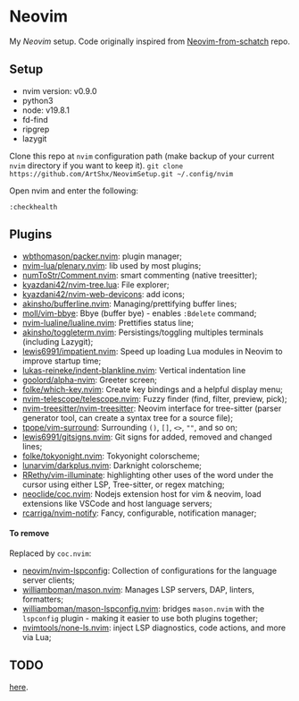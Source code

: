 # Neovim
My *Neovim* setup. Code originally inspired from [Neovim-from-schatch](https://github.com/LunarVim/Neovim-from-scratch) repo.

## Setup
- nvim version: v0.9.0
- python3
- node: v19.8.1
- fd-find
- ripgrep
- lazygit

Clone this repo at `nvim` configuration path (make backup  of your current `nvim` directory if you want to keep it).
` git clone https://github.com/ArtShx/NeovimSetup.git ~/.config/nvim `

Open nvim and enter the following:

` :checkhealth `

## Plugins
- [wbthomason/packer.nvim](https://github.com/wbthomason/packer.nvim): plugin manager;
- [nvim-lua/plenary.nvim](https://github.com/nvim-lua/plenary.nvim): lib used by most plugins;
- [numToStr/Comment.nvim](https://github.com/numToStr/Comment.nvim): smart commenting (native treesitter);
- [kyazdani42/nvim-tree.lua](https://github.com/kyazdani42/nvim-tree.lua): File explorer;
- [kyazdani42/nvim-web-devicons](https://github.com/kyazdani42/nvim-web-devicons): add icons;
- [akinsho/bufferline.nvim](https://github.com/akinsho/bufferline.nvim): Managing/prettifying buffer lines;
- [moll/vim-bbye](https://github.com/moll/vim-bbye): Bbye (buffer bye) - enables `:Bdelete` command;
- [nvim-lualine/lualine.nvim](https://github.com/nvim-lualine/lualine.nvim): Prettifies status line;
- [akinsho/toggleterm.nvim](https://github.com/akinsho/toggleterm.nvim): Persistings/toggling multiples terminals (including Lazygit); 
- [lewis6991/impatient.nvim](https://github.com/lewis6991/impatient.nvim): Speed up loading Lua modules in Neovim to improve startup time;
- [lukas-reineke/indent-blankline.nvim](https://github.com/lukas-reineke/indent-blankline.nvim): Vertical indentation line
- [goolord/alpha-nvim](https://github.com/goolord/alpha-nvim): Greeter screen;
- [folke/which-key.nvim](https://github.com/folke/which-key.nvim): Create key bindings and a helpful display menu;
- [nvim-telescope/telescope.nvim](https://github.com/nvim-telescope/telescope.nvim): Fuzzy finder (find, filter, preview, pick);
- [nvim-treesitter/nvim-treesitter](https://github.com/nvim-treesitter/nvim-treesitter): Neovim interface for tree-sitter (parser generator tool, can create a syntax tree for a source file);
- [tpope/vim-surround](https://github.com/tpope/vim-surround): Surrounding `()`, `[]`, `<>`, `""`, and so on;
- [lewis6991/gitsigns.nvim](https://github.com/lewis6991/gitsigns.nvim): Git signs for added, removed and changed lines;
- [folke/tokyonight.nvim](https://github.com/folke/tokyonight.nvim): Tokyonight colorscheme;
- [lunarvim/darkplus.nvim](https://github.com/lunarvim/darkplus.nvim): Darknight colorscheme;
- [RRethy/vim-illuminate](https://github.com/RRethy/vim-illuminate): highlighting other uses of the word under the cursor using either LSP, Tree-sitter, or regex matching;
- [neoclide/coc.nvim](https://github.com/neoclide/coc.nvim): Nodejs extension host for vim & neovim, load extensions like VSCode and host language servers;
- [rcarriga/nvim-notify](https://github.com/rcarriga/nvim-notify): Fancy, configurable, notification manager;

#### To remove
Replaced by `coc.nvim`:
- [neovim/nvim-lspconfig](https://github.com/neovim/nvim-lspconfig): Collection of configurations for the language server clients;
- [williamboman/mason.nvim](https://github.com/williamboman/mason.nvim): Manages LSP servers, DAP, linters, formatters;
- [williamboman/mason-lspconfig.nvim](https://github.com/williamboman/mason-lspconfig.nvim): bridges `mason.nvim` with the `lspconfig` plugin - making it easier to use both plugins together;
- [nvimtools/none-ls.nvim](https://github.com/nvimtools/none-ls.nvim): inject LSP diagnostics, code actions, and more via Lua;


## TODO
[here](./todo.md).
